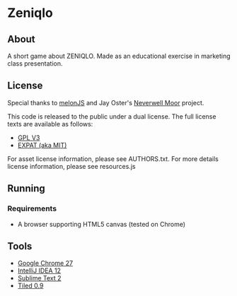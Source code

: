 # Zeniqlo

## About

A short game about ZENIQLO.
Made as an educational exercise in marketing class presentation.

## License

Special thanks to [melonJS](http://www.melonjs.org/) and Jay Oster's [Neverwell Moor](http://git.kodewerx.org/neverwell-moor/) project.

This code is released to the public under a dual license.
The full license texts are available as follows:

* [GPL V3](gpl-3.0.txt)
* [EXPAT (aka MIT)](COPYING.txt)

For asset license information, please see AUTHORS.txt.
For more details license information, please see resources.js

## Running

### Requirements

- A browser supporting HTML5 canvas (tested on Chrome)

## Tools

- [Google Chrome 27](http://www.google.com/chrome/)
- [IntelliJ IDEA 12](http://www.jetbrains.com/idea/)
- [Sublime Text 2](http://www.sublimetext.com/)
- [Tiled 0.9](http://www.mapeditor.org/)
